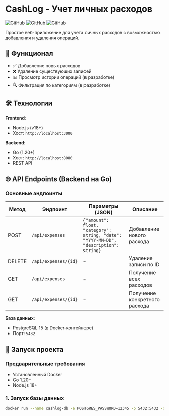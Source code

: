 # CashLog - Учет личных расходов

![GitHub](https://img.shields.io/badge/Go-1.20+-00ADD8?logo=go)
![GitHub](https://img.shields.io/badge/PostgreSQL-15+-4169E1?logo=postgresql)
![GitHub](https://img.shields.io/badge/Node.js-18+-339933?logo=node.js)

Простое веб-приложение для учета личных расходов с возможностью добавления и удаления операций.

## 📌 Функционал
- ✅ Добавление новых расходов
- ❌ Удаление существующих записей
- 📊 Просмотр истории операций (в разработке)
- 🔍 Фильтрация по категориям (в разработке)

## 🛠 Технологии
**Frontend**:
- Node.js (v18+)
- Хост: `http://localhost:3000`

**Backend**:
- Go (1.20+)
- Хост: `http://localhost:8080`
- REST API

## 🌐 API Endpoints (Backend на Go)

### Основные эндпоинты

| Метод  | Эндпоинт                | Параметры (JSON)                          | Описание                          |
|--------|-------------------------|------------------------------------------|-----------------------------------|
| POST   | `/api/expenses`         | `{"amount": float, "category": string, "date": "YYYY-MM-DD", "description": string}` | Добавление нового расхода |
| DELETE | `/api/expenses/{id}`    | -                                        | Удаление записи по ID             |
| GET    | `/api/expenses`         | -                                        | Получение всех расходов           |
| GET    | `/api/expenses/{id}`    | -                                        | Получение конкретного расхода     |


**База данных**:
- PostgreSQL 15 (в Docker-контейнере)
- Порт: `5432`

## 🚀 Запуск проекта

### Предварительные требования
- Установленный Docker
- Go 1.20+
- Node.js 18+

### 1. Запуск базы данных
```bash
docker run --name cashlog-db -e POSTGRES_PASSWORD=12345 -p 5432:5432 -d postgres:15
